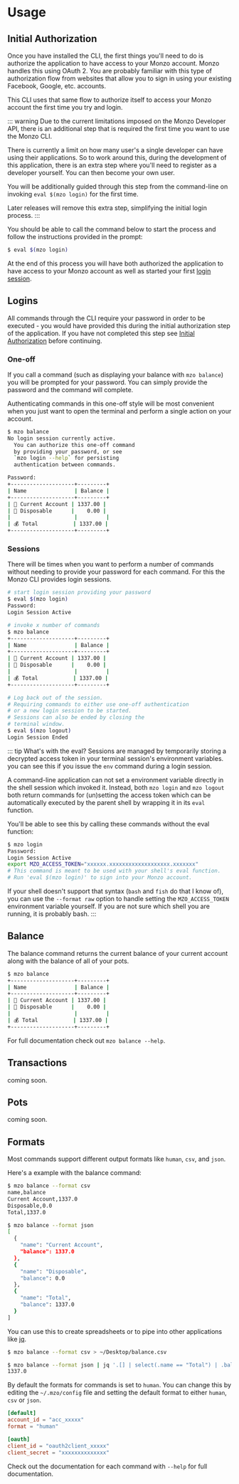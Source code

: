 # Usage

## Initial Authorization
Once you have installed the CLI, the first things you'll need to do is
authorize the application to have access to your Monzo account. Monzo
handles this using OAuth 2. You are probably familiar with this type of
authorization flow from websites that allow you to sign in using your
existing Facebook, Google, etc. accounts.

This CLI uses that same flow to authorize itself to access your Monzo account
the first time you try and login.

::: warning
Due to the current limitations imposed on the Monzo Developer API,
there is an additional step that is required the first time you want to use
the Monzo CLI.

There is currently a limit on how many user's a single developer can have
using their applications. So to work around this, during the development of
this application, there is an extra step where you'll need to register as
a developer yourself. You can then become your own user.

You will be additionally guided through this step from the command-line
on invoking `eval $(mzo login)` for the first time.

Later releases will remove this extra step, simplifying the initial login
process.
:::

You should be able to call the command below to start the process and follow
the instructions provided in the prompt:

```bash
$ eval $(mzo login)
```

At the end of this process you will have both authorized the application to
have access to your Monzo account as well as started your first
[login session](/docs/usage.html#Sessions).

## Logins
All commands through the CLI require your password in order to be executed -
you would have provided this during the initial authorization step of the
application. If you have not completed this step see [Initial Authorization](/docs/usage.html#Initial-Authorization)
before continuing.

### One-off
If you call a command (such as displaying your balance with `mzo balance`)
you will be prompted for your password. You can simply provide the password
and the command will complete.

Authenticating commands in this one-off style will be most convenient when
you just want to open the terminal and perform a single action on your account.

```bash
$ mzo balance
No login session currently active.
  You can authorize this one-off command
  by providing your password, or see
  `mzo login --help` for persisting
  authentication between commands.

Password:
+--------------------+---------+
| Name               | Balance |
+--------------------+---------+
| 💸 Current Account | 1337.00 |
| 🎾 Disposable      |    0.00 |
|                    |         |
| 💰 Total           | 1337.00 |
+--------------------+---------+
```

### Sessions
There will be times when you want to perform a number of commands without needing
to provide your password for each command. For this the Monzo CLI provides login
sessions.

```bash
# start login session providing your password
$ eval $(mzo login)
Password:
Login Session Active

# invoke x number of commands
$ mzo balance
+--------------------+---------+
| Name               | Balance |
+--------------------+---------+
| 💸 Current Account | 1337.00 |
| 🎾 Disposable      |    0.00 |
|                    |         |
| 💰 Total           | 1337.00 |
+--------------------+---------+

# Log back out of the session.
# Requiring commands to either use one-off authentication
# or a new login session to be started.
# Sessions can also be ended by closing the
# terminal window.
$ eval $(mzo logout)
Login Session Ended
```

::: tip What's with the eval?
Sessions are managed by temporarily storing a decrypted access token in
your terminal session's environment variables. you can see this if you
issue the `env` command during a login session.

A command-line application can not set a environment variable directly in the
shell session which invoked it. Instead, both `mzo login` and `mzo logout`
both return commands for (un)setting the access token which can be automatically
executed by the parent shell by wrapping it in its `eval` function.

You'll be able to see this by calling these commands without the eval function:

```bash
$ mzo login
Password:
Login Session Active
export MZO_ACCESS_TOKEN="xxxxxx.xxxxxxxxxxxxxxxxxxx.xxxxxxx"
# This command is meant to be used with your shell's eval function.
# Run 'eval $(mzo login)' to sign into your Monzo account.
```

If your shell doesn't support that syntax (`bash` and `fish` do that I
know of), you can use the `--format raw` option to handle setting the
`MZO_ACCESS_TOKEN` environment variable yourself. If you are not sure
which shell you are running, it is probably bash.
:::

## Balance
The balance command returns the current balance of your current account along
with the balance of all of your pots.

```bash
$ mzo balance
+--------------------+---------+
| Name               | Balance |
+--------------------+---------+
| 💸 Current Account | 1337.00 |
| 🎾 Disposable      |    0.00 |
|                    |         |
| 💰 Total           | 1337.00 |
+--------------------+---------+
```

For full documentation check out `mzo balance --help`.

## Transactions
coming soon.

## Pots
coming soon.

## Formats
Most commands support different output formats like `human`, `csv`, and `json`.

Here's a example with the balance command:

```bash
$ mzo balance --format csv
name,balance
Current Account,1337.0
Disposable,0.0
Total,1337.0

$ mzo balance --format json
[
  {
    "name": "Current Account",
    "balance": 1337.0
  },
  {
    "name": "Disposable",
    "balance": 0.0
  },
  {
    "name": "Total",
    "balance": 1337.0
  }
]
```

You can use this to create spreadsheets or to pipe into other applications like
[jq](https://stedolan.github.io/jq/).

```bash
$ mzo balance --format csv > ~/Desktop/balance.csv

$ mzo balance --format json | jq '.[] | select(.name == "Total") | .balance'
1337.0
```

By default the formats for commands is set to `human`. You can change this by
editing the `~/.mzo/config` file and setting the default format to either
`human`, `csv` or `json`.

```toml
[default]
account_id = "acc_xxxxx"
format = "human"

[oauth]
client_id = "oauth2client_xxxxx"
client_secret = "xxxxxxxxxxxxxx"
```

Check out the documentation for each command with `--help` for full documentation.
